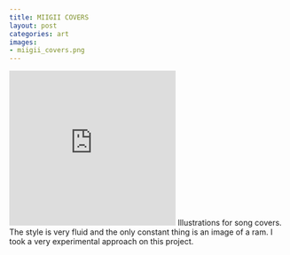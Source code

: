```yaml
---
title: MIIGII COVERS
layout: post
categories: art
images:
- miigii_covers.png
---
```


<iframe src="https://open.spotify.com/embed/artist/4r0TLwVYXZ15k1H4TQ6zA5" width="300" height="280" frameborder="0" allowtransparency="true" allow="encrypted-media"></iframe>
Illustrations for song covers. The style is very fluid and the only constant thing is an image of a ram. I took a very experimental approach on this project.